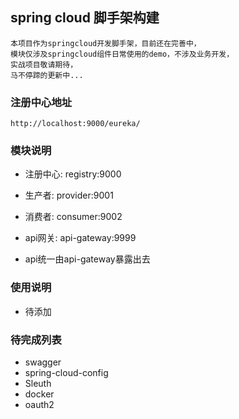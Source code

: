 ## spring cloud 脚手架构建

    
    本项目作为springcloud开发脚手架，目前还在完善中，
    模块仅涉及springcloud组件日常使用的demo，不涉及业务开发，
    实战项目敬请期待，
    马不停蹄的更新中...


### 注册中心地址

~~~
http://localhost:9000/eureka/
~~~




### 模块说明

- 注册中心: registry:9000
- 生产者: provider:9001
- 消费者: consumer:9002
- api网关: api-gateway:9999




- api统一由api-gateway暴露出去


### 使用说明

- 待添加




### 待完成列表


- swagger
- spring-cloud-config
- Sleuth
- docker
- oauth2